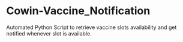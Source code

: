 # Cowin-Vaccine_Notification
Automated Python Script to retrieve vaccine slots availability and get notified whenever slot is available.
